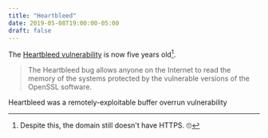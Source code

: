 ```yaml
---
title: "Heartbleed"
date: 2019-05-08T19:00:00-05:00
draft: false
---
```


The [Heartbleed vulnerability][heartbleed] is now five years old[^1].

> The Heartbleed bug allows anyone on the Internet to read the memory of the
> systems protected by the vulnerable versions of the OpenSSL software.

Heartbleed was a remotely-exploitable buffer overrun vulnerability


[^1]: Despite this, the domain still doesn't have HTTPS. 🙄

[heartbleed]: http://heartbleed.com
